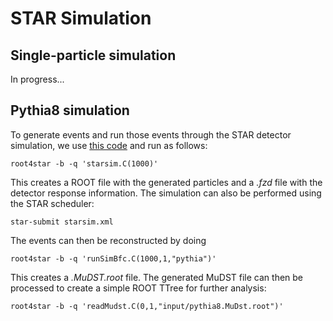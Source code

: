 # STAR Simulation

Single-particle simulation
--------------------------
In progress...

Pythia8 simulation
------------------
To generate events and run those events through the STAR detector simulation, we use [this code](starsim.pythia8.C) and run as follows:
```
root4star -b -q 'starsim.C(1000)'
```
This creates a ROOT file with the generated particles and a <i>.fzd</i> file with the detector response information. The simulation can also be performed using the STAR scheduler:
```
star-submit starsim.xml
```

The events can then be reconstructed by doing
```
root4star -b -q 'runSimBfc.C(1000,1,"pythia")'
```
This creates a <i>.MuDST.root</i> file. The generated MuDST file can then be processed to create a simple ROOT TTree for further analysis:
```
root4star -b -q 'readMudst.C(0,1,"input/pythia8.MuDst.root")'
```
